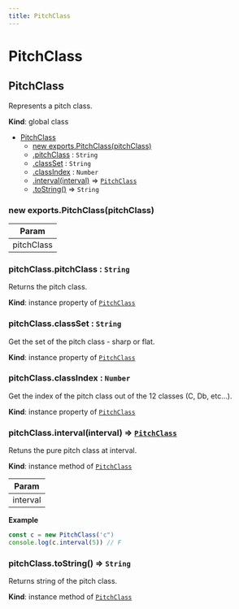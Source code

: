 ```yaml
---
title: PitchClass
---
```


# PitchClass

<a name="PitchClass"></a>

## PitchClass
Represents a pitch class.

**Kind**: global class  

* [PitchClass](#PitchClass)
    * [new exports.PitchClass(pitchClass)](#new_PitchClass_new)
    * [.pitchClass](#PitchClass+pitchClass) : <code>String</code>
    * [.classSet](#PitchClass+classSet) : <code>String</code>
    * [.classIndex](#PitchClass+classIndex) : <code>Number</code>
    * [.interval(interval)](#PitchClass+interval) ⇒ [<code>PitchClass</code>](#PitchClass)
    * [.toString()](#PitchClass+toString) ⇒ <code>String</code>

<a name="new_PitchClass_new"></a>

### new exports.PitchClass(pitchClass)

| Param |
| --- |
| pitchClass | 

<a name="PitchClass+pitchClass"></a>

### pitchClass.pitchClass : <code>String</code>
Returns the pitch class.

**Kind**: instance property of [<code>PitchClass</code>](#PitchClass)  
<a name="PitchClass+classSet"></a>

### pitchClass.classSet : <code>String</code>
Get the set of the pitch class - sharp or flat.

**Kind**: instance property of [<code>PitchClass</code>](#PitchClass)  
<a name="PitchClass+classIndex"></a>

### pitchClass.classIndex : <code>Number</code>
Get the index of the pitch class out of the 12 classes (C, Db, etc...).

**Kind**: instance property of [<code>PitchClass</code>](#PitchClass)  
<a name="PitchClass+interval"></a>

### pitchClass.interval(interval) ⇒ [<code>PitchClass</code>](#PitchClass)
Retuns the pure pitch class at interval.

**Kind**: instance method of [<code>PitchClass</code>](#PitchClass)  

| Param |
| --- |
| interval | 

**Example**  
```js
const c = new PitchClass('c")
console.log(c.interval(5)) // F
```
<a name="PitchClass+toString"></a>

### pitchClass.toString() ⇒ <code>String</code>
Returns string of the pitch class.

**Kind**: instance method of [<code>PitchClass</code>](#PitchClass)  
